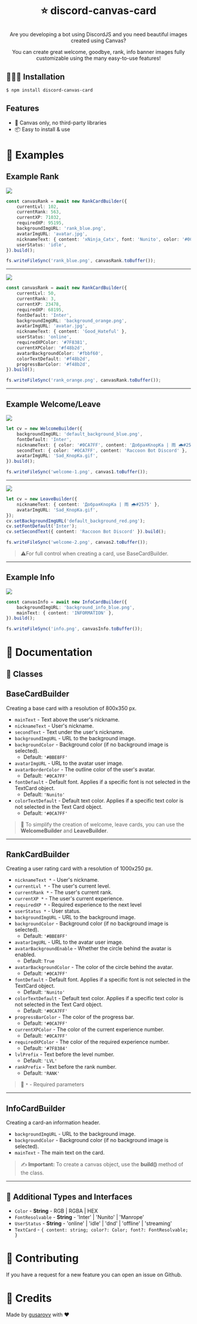 # <p align="center">⭐ discord-canvas-card</p>

<p align="center">Are you developing a bot using DiscordJS and you need beautiful images created using Canvas?</p>

<p align="center">You can create great welcome, goodbye, rank, info banner images fully customizable using the many easy-to-use features!</p>

## 👨🏻‍💻 Installation <a name="Installation"></a>

```bash
$ npm install discord-canvas-card
```

## Features

-   🎨 Canvas only, no third-party libraries
-   📦 Easy to install & use



# 🧾 Examples

## Example Rank

<img src="https://i.imgur.com/rtiKAd1.png"/>

```ts
const canvasRank = await new RankCardBuilder({
    currentLvl: 102,
    currentRank: 563,
    currentXP: 71032,
    requiredXP: 95195,
    backgroundImgURL: 'rank_blue.png',
    avatarImgURL: 'avatar.jpg',
    nicknameText: { content: 'xNinja_Catx', font: 'Nunito', color: '#0CA7FF' },
    userStatus: 'idle',
}).build();

fs.writeFileSync('rank_blue.png', canvasRank.toBuffer());
```

---

<img src="https://i.imgur.com/z8cCddN.png"/>

```ts
const canvasRank = await new RankCardBuilder({
    currentLvl: 50,
    currentRank: 3,
    currentXP: 23478,
    requiredXP: 68195,
    fontDefault: 'Inter',
    backgroundImgURL: 'background_orange.png',
    avatarImgURL: 'avatar.jpg',
    nicknameText: { content: 'Good_Hateful' },
    userStatus: 'online',
    requiredXPColor: '#7F8381',
    currentXPColor: '#f48b2d',
    avatarBackgroundColor: '#fbbf60',
    colorTextDefault: '#f48b2d',
    progressBarColor: '#f48b2d',
}).build();

fs.writeFileSync('rank_orange.png', canvasRank.toBuffer());
```

---

## Example Welcome/Leave

<img src="https://i.imgur.com/HlCL6Eb.png"/>

```ts
let cv = new WelcomeBuilder({
    backgroundImgURL: 'default_background_blue.png',
    fontDefault: 'Inter',
    nicknameText: { color: '#0CA7FF', content: 'ДобраяKnopKa | 雨 🌧#2575' },
    secondText: { color: '#0CA7FF', content: 'Raccoon Bot Discord' },
    avatarImgURL: 'Sad_KnopKa.gif',
}).build();

fs.writeFileSync('welcome-1.png', canvas1.toBuffer());
```

---

<img src="https://i.imgur.com/ICYNXk6.png"/>

```ts
let cv = new LeaveBuilder({
    nicknameText: { content: 'ДобраяKnopKa | 雨 🌧#2575' },
    avatarImgURL: 'Sad_KnopKa.gif',
});
cv.setBackgroundImgURL('default_background_red.png');
cv.setFontDefault('Inter');
cv.setSecondText({ content: 'Raccoon Bot Discord' }).build();

fs.writeFileSync('welcome-2.png', canvas2.toBuffer());
```

> ⚠️For full control when creating a card, use BaseCardBuilder.

---

## Example Info

<img src="https://i.imgur.com/KsBpoIu.png"/>

```ts
const canvasInfo = await new InfoCardBuilder({
    backgroundImgURL: 'background_info_blue.png',
    mainText: { content: 'INFORMATION' },
}).build();

fs.writeFileSync('info.png', canvasInfo.toBuffer());
```

# 📘 Documentation

## **📌 Classes**

## BaseCardBuilder
Creating a base card with a resolution of 800x350 px.

- `mainText` - Text above the user's nickname.
- `nicknameText` - User's nickname.
- `secondText` - Text under the user's nickname.
- `backgroundImgURL` - URL to the background image.
- `backgroundColor` - Background color (if no background image is selected).
	- Default: `'#BBE8FF'`
- `avatarImgURL` - URL to the avatar user image.
- `avatarBorderColor` - The outline color of the user's avatar.
	- Default: `'#0CA7FF'`
- `fontDefault` - Default font. Applies if a specific font is not selected in the TextCard object.
	- Default: `'Nunito'`
- `colorTextDefault` - Default text color. Applies if a specific text color is not selected in the Text Card object.
	- Default: `'#0CA7FF'`

> 🔹 To simplify the creation of welcome, leave cards, you can use the **WelcomeBuilder** and **LeaveBuilder**.

---

## RankCardBuilder
Creating a user rating card with a resolution of 1000x250 px.

- `nicknameText *` - User's nickname.
- `currentLvl *` - The user's current level.
- `currentRank *` - The user's current rank.
- `currentXP *` - The user's current experience.
- `requiredXP *` - Required experience to the next level
- `userStatus *` - User status.
- `backgroundImgURL` - URL to the background image.
- `backgroundColor` - Background color (if no background image is selected).
	- Default: `'#BBE8FF'`
- `avatarImgURL` - URL to the avatar user image.
- `avatarBackgroundEnable` - Whether the circle behind the avatar is enabled.
	- Default: `True`
- `avatarBackgroundColor` - The color of the circle behind the avatar.
	- Default: `'#0CA7FF'`
- `fontDefault` - Default font. Applies if a specific font is not selected in the TextCard object.
	- Default: `'Nunito'`
- `colorTextDefault` - Default text color. Applies if a specific text color is not selected in the Text Card object.
	- Default: `'#0CA7FF'`
- `progressBarColor` - The color of the progress bar.
	- Default: `'#0CA7FF'`
- `currentXPColor` - The color of the current experience number.
	- Default: `'#0CA7FF'`
- `requiredXPColor` - The color of the required experience number.
	- Default: `'#7F8384'`
- `lvlPrefix` - Text before the level number.
	- Default: `'LVL'`
- `rankPrefix` - Text before the rank number.
	- Default: `'RANK'`
> 🔹 `*` - Required parameters 

---

## InfoCardBuilder
Creating a card-an information header.
- `backgroundImgURL` - URL to the background image.
- `backgroundColor` - Background color (if no background image is selected).
- `mainText` - The main text on the card.


> ✍️ **Important:** To create a canvas object, use the **build()** method of the class.

---

## **🔖 Additional Types and Interfaces**

- `Color` - **String** - RGB | RGBA | HEX
- `FontResolvable` - **String** - 'Inter' | 'Nunito' | 'Manrope'
- `UserStatus` - **String** - 'online' | 'idle' | 'dnd' | 'offline' | 'streaming'
- `TextCard` - ```{
    content: string;
    color?: Color;
    font?: FontResolvable;
}```


# 💎 Contributing
If you have a request for a new feature you can open an issue on Github.

# 📄 Credits
Made by [gusarovv](https://github.com/gusarovv) with ❤️